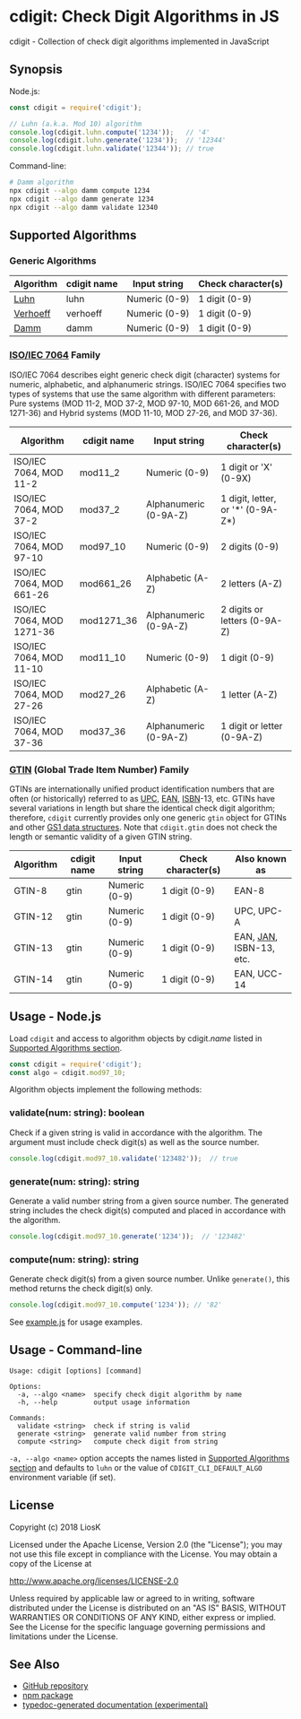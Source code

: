 # cdigit: Check Digit Algorithms in JS

cdigit - Collection of check digit algorithms implemented in JavaScript


## Synopsis

Node.js:

```javascript
const cdigit = require('cdigit');

// Luhn (a.k.a. Mod 10) algorithm
console.log(cdigit.luhn.compute('1234'));   // '4'
console.log(cdigit.luhn.generate('1234'));  // '12344'
console.log(cdigit.luhn.validate('12344')); // true
```

Command-line:

```bash
# Damm algorithm
npx cdigit --algo damm compute 1234
npx cdigit --algo damm generate 1234
npx cdigit --algo damm validate 12340
```


## Supported Algorithms

### Generic Algorithms

| Algorithm  | cdigit name | Input string  | Check character(s) |
|------------|-------------|---------------|--------------------|
| [Luhn]     | luhn        | Numeric (0-9) | 1 digit (0-9)      |
| [Verhoeff] | verhoeff    | Numeric (0-9) | 1 digit (0-9)      |
| [Damm]     | damm        | Numeric (0-9) | 1 digit (0-9)      |

[Luhn]: https://en.wikipedia.org/wiki/Luhn_algorithm
[Verhoeff]: https://en.wikipedia.org/wiki/Verhoeff_algorithm
[Damm]: https://en.wikipedia.org/wiki/Damm_algorithm

### [ISO/IEC 7064] Family

ISO/IEC 7064 describes eight generic check digit (character) systems for
numeric, alphabetic, and alphanumeric strings. ISO/IEC 7064 specifies two types
of systems that use the same algorithm with different parameters: Pure systems
(MOD 11-2, MOD 37-2, MOD 97-10, MOD 661-26, and MOD 1271-36) and Hybrid systems
(MOD 11-10, MOD 27-26, and MOD 37-36).

| Algorithm                 | cdigit name | Input string          | Check character(s)                  |
|---------------------------|-------------|-----------------------|-------------------------------------|
| ISO/IEC 7064, MOD 11-2    | mod11_2     | Numeric (0-9)         | 1 digit or 'X' (0-9X)               |
| ISO/IEC 7064, MOD 37-2    | mod37_2     | Alphanumeric (0-9A-Z) | 1 digit, letter, or '\*' (0-9A-Z\*) |
| ISO/IEC 7064, MOD 97-10   | mod97_10    | Numeric (0-9)         | 2 digits (0-9)                      |
| ISO/IEC 7064, MOD 661-26  | mod661_26   | Alphabetic (A-Z)      | 2 letters (A-Z)                     |
| ISO/IEC 7064, MOD 1271-36 | mod1271_36  | Alphanumeric (0-9A-Z) | 2 digits or letters (0-9A-Z)        |
| ISO/IEC 7064, MOD 11-10   | mod11_10    | Numeric (0-9)         | 1 digit (0-9)                       |
| ISO/IEC 7064, MOD 27-26   | mod27_26    | Alphabetic (A-Z)      | 1 letter (A-Z)                      |
| ISO/IEC 7064, MOD 37-36   | mod37_36    | Alphanumeric (0-9A-Z) | 1 digit or letter (0-9A-Z)          |

[ISO/IEC 7064]: https://www.iso.org/standard/31531.html

### [GTIN] (Global Trade Item Number) Family

GTINs are internationally unified product identification numbers that are often
(or historically) referred to as [UPC], [EAN], [ISBN]-13, etc. GTINs have
several variations in length but share the identical check digit algorithm;
therefore, `cdigit` currently provides only one generic `gtin` object for GTINs
and other [GS1 data structures]. Note that `cdigit.gtin` does not check the
length or semantic validity of a given GTIN string.

| Algorithm | cdigit name | Input string  | Check character(s) | Also known as             |
|-----------|-------------|---------------|--------------------|---------------------------|
| GTIN-8    | gtin        | Numeric (0-9) | 1 digit (0-9)      | EAN-8                     |
| GTIN-12   | gtin        | Numeric (0-9) | 1 digit (0-9)      | UPC, UPC-A                |
| GTIN-13   | gtin        | Numeric (0-9) | 1 digit (0-9)      | EAN, [JAN], ISBN-13, etc. |
| GTIN-14   | gtin        | Numeric (0-9) | 1 digit (0-9)      | EAN, UCC-14               |


[GTIN]: https://www.gs1.org/standards/id-keys/gtin
[UPC]: https://en.wikipedia.org/wiki/Universal_Product_Code
[EAN]: https://en.wikipedia.org/wiki/International_Article_Number
[ISBN]: https://en.wikipedia.org/wiki/International_Standard_Book_Number
[GS1 data structures]: https://www.gs1.org/standards/id-keys
[JAN]: https://en.wikipedia.org/wiki/International_Article_Number#Japanese_Article_Number


## Usage - Node.js

Load `cdigit` and access to algorithm objects by cdigit.*name* listed in
[Supported Algorithms section](#supported-algorithms).

```javascript
const cdigit = require('cdigit');
const algo = cdigit.mod97_10;
```

Algorithm objects implement the following methods:

### validate(num: string): boolean

Check if a given string is valid in accordance with the algorithm. The argument
must include check digit(s) as well as the source number.

```javascript
console.log(cdigit.mod97_10.validate('123482'));  // true
```

### generate(num: string): string

Generate a valid number string from a given source number. The generated string
includes the check digit(s) computed and placed in accordance with the
algorithm.

```javascript
console.log(cdigit.mod97_10.generate('1234'));  // '123482'
```

### compute(num: string): string

Generate check digit(s) from a given source number. Unlike `generate()`, this
method returns the check digit(s) only.

```javascript
console.log(cdigit.mod97_10.compute('1234')); // '82'
```

See [example.js](https://npm.runkit.com/cdigit) for usage examples.


## Usage - Command-line

```
Usage: cdigit [options] [command]

Options:
  -a, --algo <name>  specify check digit algorithm by name
  -h, --help         output usage information

Commands:
  validate <string>  check if string is valid
  generate <string>  generate valid number from string
  compute <string>   compute check digit from string
```

`-a, --algo <name>` option accepts the names listed in [Supported Algorithms
section](#supported-algorithms) and defaults to `luhn` or the value of
`CDIGIT_CLI_DEFAULT_ALGO` environment variable (if set).

## License

Copyright (c) 2018 LiosK

Licensed under the Apache License, Version 2.0 (the "License"); you may not use
this file except in compliance with the License. You may obtain a copy of the
License at

http://www.apache.org/licenses/LICENSE-2.0

Unless required by applicable law or agreed to in writing, software distributed
under the License is distributed on an "AS IS" BASIS, WITHOUT WARRANTIES OR
CONDITIONS OF ANY KIND, either express or implied. See the License for the
specific language governing permissions and limitations under the License.


## See Also

* [GitHub repository](https://github.com/LiosK/cdigit)
* [npm package](https://www.npmjs.com/package/cdigit)
* [typedoc-generated documentation (experimental)](https://liosk.github.io/cdigit/)
